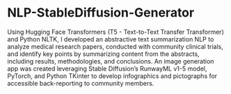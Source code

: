 # NLP-StableDiffusion-Generator
Using Hugging Face Transformers (T5 - Text-to-Text Transfer Transformer) and Python NLTK, I developed an abstractive text summarization NLP to analyze medical research papers, conducted with community clinical trials, and identify key points by summarizing content from the abstracts, including results, methodologies, and conclusions. An image generation app was created leveraging Stable Diffusion’s RunwayML v1-5 model, PyTorch, and Python TKinter to develop infographics and pictographs for accessible back-reporting to community members.
